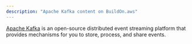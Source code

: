 ```yaml
---
description: "Apache Kafka content on BuildOn.aws"
---
```

[Apache Kafka](https://kafka.apache.org/) is an open-source distributed event streaming platform that provides mechanisms for you to store, process, and share events.
